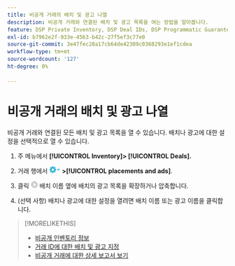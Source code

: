 ```yaml
---
title: 비공개 거래의 배치 및 광고 나열
description: 비공개 거래와 연결된 배치 및 광고 목록을 여는 방법을 알아봅니다.
feature: DSP Private Inventory, DSP Deal IDs, DSP Programmatic Guaranteed Deals
exl-id: b7962e2f-933e-4563-b42c-27f5ef3c77e0
source-git-commit: 3e47fec28a17cb64de42309c0368293e1ef1cdea
workflow-type: tm+mt
source-wordcount: '127'
ht-degree: 0%

---
```


# 비공개 거래의 배치 및 광고 나열

비공개 거래와 연결된 모든 배치 및 광고 목록을 열 수 있습니다. 배치나 광고에 대한 설정을 선택적으로 열 수 있습니다.

1. 주 메뉴에서 **[!UICONTROL Inventory]> [!UICONTROL Deals].**

1. 거래 행에서  ![옵션 메뉴](/help/dsp/assets/options-menu.png) **>[!UICONTROL placements and ads]**.

1. 클릭 ![확장/압축](/help/dsp/assets/play.png) 배치 이름 옆에 배치의 광고 목록을 확장하거나 압축합니다.

1. (선택 사항) 배치나 광고에 대한 설정을 열려면 배치 이름 또는 광고 이름을 클릭합니다.

>[!MORELIKETHIS]
>
>* [비공개 인벤토리 정보](private-inventory-about.md)
>* [거래 ID에 대한 배치 및 광고 지정](deal-id-attach-placements.md)
>* [비공개 거래에 대한 상세 보고서 보기](private-deal-view-report.md)

